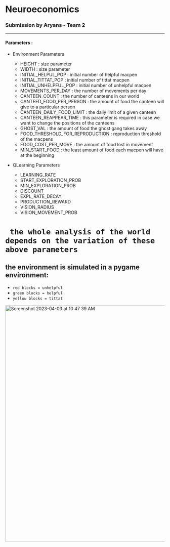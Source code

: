 # Neuroeconomics
### Submission by Aryans - Team 2
<hr/>

#### Parameters :
* Environment Parameters 
    - HEIGHT                          : size parameter
    - WIDTH                           : size parameter
    - INITIAL_HELPUL_POP              : initial number of helpful macpen
    - INITIAL_TITTAT_POP              : initial number of tittat macpen
    - INITIAL_UNHELPFUL_POP           : initial number of unhelpful macpen
    - MOVEMENTS_PER_DAY               : the number of movements per day
    - CANTEEN_COUNT                   : the number of canteens in our world
    - CANTEED_FOOD_PER_PERSON         : the amount of food the canteen will give to a particular person
    - CANTEEN_DAILY_FOOD_LIMIT        : the daily limit of a given canteen
    - CANTEEN_REAPPEAR_TIME           : this parameter is required in case we want to change the positions of the canteens
    - GHOST_VAL                       : the amount of food the ghost gang takes away
    - FOOD_THRESHOLD_FOR_REPRODUCTION : reproduction threshold of the macpens
    - FOOD_COST_PER_MOVE              : the amount of food lost in movement
    - MIN_START_FOOD                  : the least amount of food each macpen will have at the beginning

* QLearning Parameters
    - LEARNING_RATE
    - START_EXPLORATION_PROB
    - MIN_EXPLORATION_PROB 
    - DISCOUNT 
    - EXPL_RATE_DECAY 
    - PRODUCTION_REWARD 
    - VISION_RADIUS 
    - VISION_MOVEMENT_PROB

# ``` the whole analysis of the world depends on the variation of these above parameters```

## the environment is simulated in a pygame environment:
* `red blocks = unhelpful`
* `green blocks = helpful`
* `yellow blocks = tittat`

<img width="748" alt="Screenshot 2023-04-03 at 10 47 39 AM" src="https://user-images.githubusercontent.com/99525836/229417701-7c58d635-0626-44f2-a86b-b042bcdae6b6.png">
